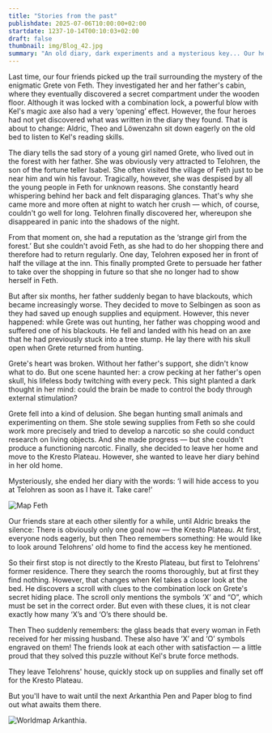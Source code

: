 ```yaml
---
title: "Stories from the past"
publishdate: 2025-07-06T10:00:00+02:00
startdate: 1237-10-14T00:10:03+02:00
draft: false
thumbnail: img/Blog_42.jpg
summary: "An old diary, dark experiments and a mysterious key... Our heroes finally discover the tragic story of Grete and uncover new clues. Find out why these clues lead them to the Kresto Plateau here:"
---
```


Last time, our four friends picked up the trail surrounding the mystery of the enigmatic Grete von Feth. They investigated her and her father's cabin, where they eventually discovered a secret compartment under the wooden floor. Although it was locked with a combination lock, a powerful blow with Kel's magic axe also had a very ‘opening’ effect. However, the four heroes had not yet discovered what was written in the diary they found. That is about to change: Aldric, Theo and Löwenzahn sit down eagerly on the old bed to listen to Kel's reading skills.

The diary tells the sad story of a young girl named Grete, who lived out in the forest with her father. She was obviously very attracted to Telohren, the son of the fortune teller Isabel. She often visited the village of Feth just to be near him and win his favour. Tragically, however, she was despised by all the young people in Feth for unknown reasons. She constantly heard whispering behind her back and felt disparaging glances. That's why she came more and more often at night to watch her crush — which, of course, couldn't go well for long. Telohren finally discovered her, whereupon she disappeared in panic into the shadows of the night.

From that moment on, she had a reputation as the ‘strange girl from the forest.’ But she couldn't avoid Feth, as she had to do her shopping there and therefore had to return regularly. One day, Telohren exposed her in front of half the village at the inn. This finally prompted Grete to persuade her father to take over the shopping in future so that she no longer had to show herself in Feth.

But after six months, her father suddenly began to have blackouts, which became increasingly worse. They decided to move to Selbingen as soon as they had saved up enough supplies and equipment. However, this never happened: while Grete was out hunting, her father was chopping wood and suffered one of his blackouts. He fell and landed with his head on an axe that he had previously stuck into a tree stump. He lay there with his skull open when Grete returned from hunting.

Grete's heart was broken. Without her father's support, she didn't know what to do. But one scene haunted her: a crow pecking at her father's open skull, his lifeless body twitching with every peck. This sight planted a dark thought in her mind: could the brain be made to control the body through external stimulation?

Grete fell into a kind of delusion. She began hunting small animals and experimenting on them. She stole sewing supplies from Feth so she could work more precisely and tried to develop a narcotic so she could conduct research on living objects. And she made progress — but she couldn't produce a functioning narcotic. Finally, she decided to leave her home and move to the Kresto Plateau. However, she wanted to leave her diary behind in her old home.

Mysteriously, she ended her diary with the words:
‘I will hide access to you at Telohren as soon as I have it. Take care!’

<div class="img-max center">
  <img class="img-fluid" title="Map Feth" alt="Map Feth" src="/img/feth.jpg" />
</div>

Our friends stare at each other silently for a while, until Aldric breaks the silence: There is obviously only one goal now — the Kresto Plateau. At first, everyone nods eagerly, but then Theo remembers something: He would like to look around Telohrens' old home to find the access key he mentioned.

So their first stop is not directly to the Kresto Plateau, but first to Telohrens' former residence. There they search the rooms thoroughly, but at first they find nothing. However, that changes when Kel takes a closer look at the bed. He discovers a scroll with clues to the combination lock on Grete's secret hiding place. The scroll only mentions the symbols ‘X’ and “O”, which must be set in the correct order. But even with these clues, it is not clear exactly how many ‘X’s and ‘O’s there should be.

Then Theo suddenly remembers: the glass beads that every woman in Feth received for her missing husband. These also have ‘X’ and ‘O’ symbols engraved on them! The friends look at each other with satisfaction — a little proud that they solved this puzzle without Kel's brute force methods.

They leave Telohrens' house, quickly stock up on supplies and finally set off for the Kresto Plateau.

But you'll have to wait until the next Arkanthia Pen and Paper blog to find out what awaits them there.

<div class="img-max center">
  <img class="img-fluid" title="Worldmap Arkanthia" alt="Worldmap Arkanthia." src="/img/Arkanthia_Full_Map_Feth.jpg" />
</div>
